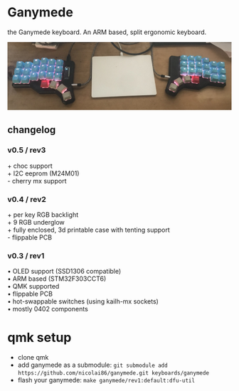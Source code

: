 # Ganymede
the Ganymede keyboard. An ARM based, split ergonomic keyboard.

![current revision](./rev2/ganymede-v0.4.jpg)

## changelog 

### v0.5 / rev3

<ul style="list-style-type: none; margin: 0; padding: 0;">
    <li>+ choc support</li>
    <li>+ I2C eeprom (M24M01)</li>
    <li>- cherry mx support</li>
</ul>

### v0.4 / rev2

<ul style="list-style-type: none; margin: 0; padding: 0;">
    <li>+ per key RGB backlight</li>
    <li>+ 9 RGB underglow</li>
    <li>+ fully enclosed, 3d printable case with tenting support</li>
    <li>- flippable PCB</li>
</ul>

### v0.3 / rev1

<ul style="list-style-type: none; margin: 0; padding: 0;">
    <li>&#8226; OLED support (SSD1306 compatible)</li>
    <li>&#8226; ARM based (STM32F303CCT6)</li>
    <li>&#8226; QMK supported</li>
    <li>&#8226; flippable PCB</li>
    <li>&#8226; hot-swappable switches (using kailh-mx sockets)</li>
    <li>&#8226; mostly 0402 components</li>
</ul>

# qmk setup

- clone qmk
- add ganymede as a submodule: `git submodule add https://github.com/nicolai86/ganymede.git keyboards/ganymede`
- flash your ganymede: `make ganymede/rev1:default:dfu-util`
